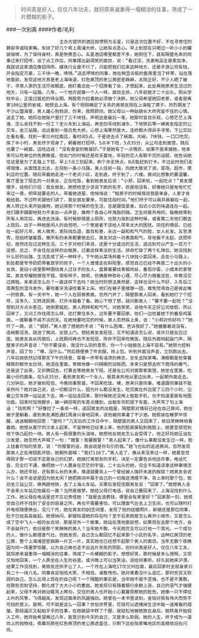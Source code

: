 > 时间真是好人，仅仅八年功夫，就将原来凝重得一塌糊涂的往事，筛成了一片模糊的影子。

###一次别离
####作者/毛利

						主办方提供的酒店按惯例为五星，只是这次位置不好，不在寻常住的静安寺或陆家嘴。车绕了好几个弯上南浦大桥，让她有点恶心。早上到现在只喝过一听小小的罐装咖啡，为了保持身材，真是煞费苦心。五星酒店哪里都差不多，她刚住下，就有隔壁先来的同事过来打招呼，谈了点工作后，同事摆出副调笑的面目，说：“看过没，洗漱用品全是美加净，我就说这家酒店像招待所。媒体行业是不行了，只能把我们拉来这种地方，还是手游公司有钱，开会指定万豪，三千块一晚，啧啧。”送走啰嗦的同事，她在稍显古板的套房里泡了杯茶，站在落地窗前，发现这地方真是老上海味道，红色房顶的老公房密密麻麻，太阳正好，不少人晒了被子，寻常人家的生活尽收眼底。她盯着远处一个招牌看了会，才想起来，此处离她原来生活过的地方，只有一站路。八年，一个地方就像一个人一样，面目全非。八年前她才二十出头，刚从学校毕业，正度过尴尬的待业期。两股势力拉着她必须做个决断，她父母希望她回老家，或者是离家100公里的省城，她想去上海，有个刚刚确定了关系的男朋友刚在上海租了房子。热烈期发了不少山盟海誓，男人雄心勃勃说，你来，我照顾你。她父母以一种姑娘长大终究留不住的心情，送走了她。她妈在她账户里打了三千块钱，声明这是最后一笔，她那时盲目乐观，心想茫茫上海滩，怎么会找不到一份工？坐火车到上海站，再坐四号线到浦东，下地铁后等一辆男友指定的公交车，坐三站路，远远看到一座白色大桥，心想上海果然是大，连桥都大得异乎寻常。下公交后左看右看，找到一家兰州拉面店，看时间5点，于是进去点了碗面，大碗，7块钱，一口口吃完，挨了半小时，男友终于现身了，朝着她打招呼。5点半下班，5点35分，从公司走到面馆，随后也要了一碗面，边吃边说：“没有食堂的晚餐好。”于是她有了一点愧疚，如果不是来接她，他本来可以吃单位的免费晚餐。但出门的时候还是欢天喜地，年轻的恋人有聊不完的话题，他告诉她住这里是为了走路上下班，早上7点三刻起来，刷个牙走快点，8点能赶到打卡。不过此时他们走得很慢，从面馆走出去，左拐到一条小马路，男人往前一指，向她大致说了说，菜场，超市，便利店的位置。随后带着她走进一个老式小区，走到底，终于到了，六楼。房间比想象的要温馨，客厅里坐了陌生的一对男女，正在吃饭，看到她男友后说：“小郑，回来啦，一起吃点？”男友摆摆手，给他们介绍：我女朋友。她想他至少该说下她的名字，但是他没有，好像她只是匆匆忙忙来过一夜，明早就要走的人。带着她进屋，他悄悄说：“租房子的时候我说我是单身，人家才肯租给我。不过昨天跟他们讲了，我女朋友要来，可能住段时间。”他们终于可以肩并肩躺在一起，男人转过头来开始接吻，她记得那个时候的性生活，总是跟饭菜香，旧式小区的味道连在一起。他们蹑手蹑脚地努力不发出一点声音，像两个各自心怀鬼胎的贼。卫生间是共用的，每晚她等到所有人用完后，再进去洗澡。有时候即使是上厕所，也努力挨到这种时候，或者第二天他们都去上班后。出于一种她是闲人的自觉吧，一个寄居者不该给人带来太大的困扰。同住的情侣，已经在一起好几年，男人微秃，发际线后退，面目和善，永远一副和和气气的脸，女人长发，五官清秀，但始终皱着眉，像所有的未来都要她去扛。男友对这一对表面和气，背地看不太起，这把年纪，居然还在过这种生活。三十岁对他们来说，还是十分遥远的生活，遥远到可以产生一百万个设想。总之，不会住在这样的出租房，过着这样素淡的生活。拼命忙碌了两个礼拜后，她没找到什么好的出路，生活变成了另一种样子。下午她从菜场拎着十几块钱小菜回来，走在小马路上，到处都是爷爷奶奶带着放学的孩子，一个人慢慢走在斜阳里，感觉自己已经不再是二十出头的小女孩，是旧小说里那种围绕男人过日子的女人，盘算着要烧青椒肉丝，番茄炒蛋，小成本的家常菜。男友夸耀她做饭不错，很有样子。她呢，仿佛是种弥补心理，尽心尽力做着这些，毕竟没交过房租。未来该怎么办？一直这样下去吗？她当时的想法竟然是，这样也没什么不好，入冬后江南典型的湿冷发作，要咬着牙洗澡咬着牙上床。他们在被子里搂做一团，难免觉得自己是彼此唯一的依靠。有一天中午，她一个人在厨房煮面，忽然门开了，隔壁那男人回来，看到她打了个招呼，没多久，又转进厨房，打开冰箱看了看。她心下想了想，就问那男人：“要不要一起吃？”没想到对方点头答应。她倒更尴尬。男人照样和和气气，对她笑笑，说他今天正好公司放假，所以回来了。又问工作找得怎么样，还打算住多久，过年要不要回家。他们一边吃着她下的番茄鸡蛋面，一面聊着不咸不淡的天。在她快要吃完的时候，男人忽然挨上来，说：“小郑对你好吗？”她吓了一跳，说：“很好。”男人搭了搭她的手说：“有什么困难，告诉我好了。”她搪塞着说没有，连碗都没洗，就进了房间，反锁上门。想给男友发短信，又不知道该怎么说，或许只是反应过度。她男友自从同居后，上班期间再也不发短信，除非不回来吃晚饭。随后外面响起敲门声，隔壁男子的声音说：“你不要误会，我没什么别的意思，你一个小姑娘在上海不容易。”她努力控制声音，回了句：“噢，没什么。”然后随便换了件衣服，拎上包，听到外面没声音，立刻跑出去。八年后她依然记得那天下午的场景，穿着一件带有油渍的棉衣，坐车去陆家嘴，满眼都是些穿着精致的都市女白领，她混在里面，卑微地像一只碍眼的旧拖把。本来只是想去吹下商场的暖气，还是逃了出来，又折腾回去，打算去等她男友下班。还是在公司对面那家面馆，她坐在里面，吃最小份的面条，在5点35分，看到男友和一个女人，极其亲热地从里边出来，一起朝外面走去。几分钟后，她才接到短信，今晚同事聚餐，不回来吃饭。噢，原来只是同事。难道跟同事就不能亲热吗？她对自己说，这一切都没什么，因为什么都没发生。吃完面在外边晃了三四个小时，沿着公交车牌一站站走下去，再一站站走回来，那时候她还没用上智能手机，也不知道里面有地图功能。回来时加快脚步，被一辆拐弯的车差点撞到，出租车司机摇下车窗，大声骂了句上海话：“找死啊？”好像捡了一条命一样，逃回男友的出租屋，隔壁那对情侣已经在自己房间，她在被子里躺着，直到男友满脸通红周身兴奋地回来，说他被同事灌了不少酒。她假装在睡梦中惊醒，迷迷糊糊地回答：“是吗？”几天后的工作日中午，隔壁屋的男人又回来了，依旧笑眯眯地看着她。她想从客厅的沙发上起来，不留神他已经凑上来，他的脸直接贴到她脸上，她甚至感觉到他下体凸起的一块。男人有一股很重的头油味，她想他女朋友怎么会受得了。他正好将她压迫在沙发里，她忽然大声喊了一句：“报警！我要报警！”男人起来了，像什么事都没发生过一样，脸上挂着可怕的笑意，说：“你报警的话，我会说是你勾引的我。”她飞也似的逃进房间，忽然发现那男人正在用钥匙开锁，她朝外面喊：“我打110了。”男人走了，像从来没来过一样，她甚至觉得刚才那一切说不定是自己的幻梦。她拨打男朋友的手机，决定一定要告诉他这件事，电话忙音，完全打不通，像把她一个人置身在茫茫的宇宙。二十出头的她，完全不知道该拿这种事情怎么办，她还年轻，还有那么长的未来，难道就要背上一个曾经被人强奸未遂的枷锁？她男友会说什么？会不会说是因为她太闲？她把房间中属于自己的一切痕迹清理干净，背上来时那个包，依旧坐三站公交，换两趟地铁，去了上海火车站。买票后发短信跟男友说：“回家了。”她想男人会不会来火车站见他最后一面？当然是做梦。她给父母打电话，说自己要回来了，上海没找到什么工作。她父母在电话里还不忘记责怪她：“就是去浪费钱，哪里会有家里好？”回家那一刻，她感觉自己终于找到了安全的容身之所，再也不需要害怕，可以理直气壮去上卫生间，也可以随时打开电视随便换台。没几个月，她在男友的QQ空间里，发现了他的结婚照片，新娘还是那位同事，肚子已经高高耸起。她很纳闷，新娘知道她的存在吗？至于后来她是怎么离开小城市，又是怎么成了空中飞人一般的女白领，那是另外一个故事。她站在落地窗前想，如果现在去那个地方，会不会敲开门，依旧是那个笑眯眯的男人？当年她不敢，今天她完全可以打他一个耳光。一个成功的人，做什么都理直气壮。但她发现，自己怎么都回忆不起来那个小区的名字，这种红房顶的老公房，整个上海滩密密麻麻一片又一片，其实她也已经想不起那个男人的面目。当年无数个夜晚因为同一场噩梦惊醒，以为自己再也走不出这片失败的阴影。但时间真是好人，仅仅八年工夫，就将原来凝重得一塌糊涂的往事，筛成了一片模糊的影子。想想好笑，那时候是多么恨啊，又惊又怕地回来，一个人跌坐在人生的谷底。或许晚上可以当笑话，说给同事听。好久前她来沪漂，结果工作没找到，男朋友还拱手让了人，一个月在上海吃17次兰州拉面，最后回家时全部身家只有二十一块八毛。同事肯定哈哈大笑，不相信，谁敢甩你。她对青春没什么追忆，那时贫穷又软弱的自己，怎么比得上现在的自己呢？一个残酷的事实是，当年她不是不坚强，也不是不勇敢，但那些忍耐坚持，都化成了大大小小的委屈。她发现只有随着银行余额上涨，自己的语气才强硬起来，父母不再对她动辄骂上两句，交往的男人也开始小心翼翼观察她的脸色，她像一只不停往上升的风筝，飞得越高，发现迎面来的风越强劲。她曾在一本书里读到，金钱对我有伟大而势不可挡的意义。是啊，可不就是这么一回事？世俗世界里，花钱可以遮掩掉生活中每一道难看的褶皱。那段逼仄又粘粘乎乎的往事，在她脑袋中转了个圈，就轻松地被她放在身后。她转身开始投入工作，她开始希望再过八年，能意识到今天的自己，又是多么软弱。她的人生，终于成为一道向上的抛物线，夜幕将那些红色房顶的老公房遮盖住，只剩下远处陆家嘴地区的高楼依旧在闪烁。			  		